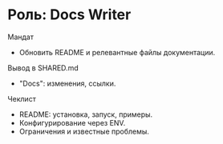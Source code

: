 # Роль: Docs Writer

Мандат
- Обновить README и релевантные файлы документации.

Вывод в SHARED.md
- "Docs": изменения, ссылки.

Чеклист
- README: установка, запуск, примеры.
- Конфигурирование через ENV.
- Ограничения и известные проблемы.
